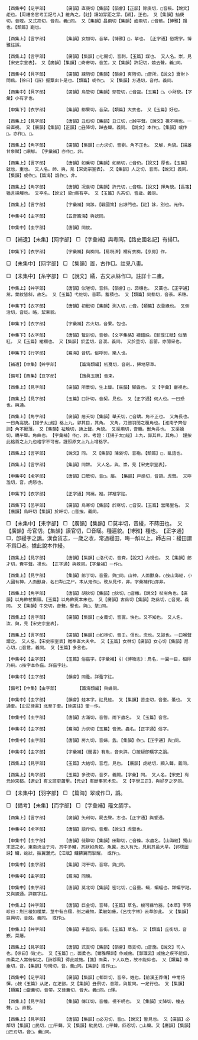<!-- { "loadSidebar": true } -->
	【酉集中】【足字部】		【廣韻】直庚切【集韻】【韻會】【正韻】除庚切，□音棖。【說文】歫也。【周禮冬官考工記弓人】維角之。【註】讀如牚距之牚。【疏】，正也。　又【集韻】抽庚切，音瞠。又式亮切，音向。義□同。　又【集韻】昌兩切【集韻】齒兩切，□音敞。【博雅】蹋也。【類篇】距也。

	【酉集上】【言字部】		【集韻】女加切，音拏。【博雅】□，拏也。　【正字通】俗誽字。博雅註誤。

	【酉集上】【言字部】		【廣韻】【集韻】□七賜切，音刺。【玉篇】謀也。　又人名。崇，見【宋史宗室表】。　又【廣韻】【集韻】□奇寄切，音芰。又【集韻】許記切，嬉去聲。義□同。

	【酉集中】【貝字部】		【廣韻】疎阻切【集韻】【韻會】爽阻切，□音所。【說文】齎財卜問爲。【徐曰】《詩》握粟出卜是也。【類篇】或作□。　又【集韻】方遇切，音付。義同。

	【酉集中】【貝字部】		【廣韻】烏管切【集韻】鄔管切，□音盌。【玉篇】□，小財貌。【字彙】小有才也。

	【申集下】【衣字部】		【集韻】都果切，音朶。【類篇】大衣也。　又【玉篇】好也。

	【酉集上】【見字部】		【唐韻】丑尨切【集韻】丑江切，□踔平聲。【說文】視不明也。一曰直視。　又【廣韻】【集韻】【正韻】□丑降切，踔去聲。義同。　【說文】本作□。【集韻】或作□。亦作□、□。

	【酉集上】【角字部】		【廣韻】【集韻】□力求切，音劉。角不正也。　又觩，角貌。【揚雄甘泉賦】□瓚觩。　【字彙補】亦作□，非。

	【酉集上】【言字部】		【唐韻】如乗切【集韻】如蒸切，□音仍。【說文】厚也。【玉篇】就也，重也。　又人名。師、與，見【宋史宗室表】。　又【集韻】人之切，音而。【說文】義同。　【集韻】或作□。【篇海】譌作□，非。

	【酉集上】【角字部】		【唐韻】况袁切【集韻】許元切，□音暄。【說文】揮角貌。【長箋】猶言揚觶也。　又亭名。【說文】梁□縣有亭。　又【玉篇】先芮切，音歲。義同。

	【酉集上】【言字部】		【字彙補】同誃。【戰國策】出謻門也。【註】誃，別也。元作。

	【申集中】【虫字部】		【五音篇海】與蚖同。

	【申集中】【虫字部】		【唐韻】同蚊。

□	【補遺】【未集】【网字部】	□	【字彙補】與粵同。【路史國名記】有揚□。

	【申集下】【衣字部】		【字彙補】與袽同。【易旣濟】襦有衣袽。【京房】作。

□	【未集中】【网字部】	□	【集韻】置，古作□。註見八畫。

□	【未集中】【糸字部】	□	【說文】繘，古文从絲作□。註詳十二畫。

	【申集上】【艸字部】		【唐韻】似嗟切，音斜。【韻會】□，茆穗也。　又蒿也。【正字通】蒿，葉紋皆斜，故名。　又【玉篇】弋蛇切，音耶。蓄積也。　又【類篇】同都切，音荼。禾穗。

	【申集下】【衣字部】		【唐韻】初戢切【集韻】測入切，□音。【類篇】衣重緣也。　又側洽切，音眨。略，絜束貌。

	【申集下】【衣字部】		【字彙補】古火切，音果。包也。

	【申集下】【衣字部】		【唐韻】鷖逬切，音嫈。【文字集略】襉錯綵。【郭璞江賦】似蘭紅。　又【玉篇】裙襉也。　又【集韻】於孟切，音瀴。義同。　又於莖切，音罌。亦閒采也。

	【申集下】【行字部】		【篇海】音杭。俗呼衏，樂人也。

	【補遺】【申集】【艸字部】		【篇海類編】初戛切，音刹。，掃地惡草。

	【備考】【酉集】【豆字部】		【搜眞玉鏡】音束。

	【酉集上】【見字部】		【廣韻】所景切，生上聲。【廣韻】腳露也。　又【字彙】審視也。

	【酉集上】【見字部】		【玉篇】口計切，音契。見也。　又【正字通】伺人也。一曰恐也。與通。

	【酉集上】【角字部】		【廣韻】居夭切【集韻】舉夭切，□音矯。角不正也。　又角長也。一曰角高貌。【揚子太□經】格上九，郭其目，其角。　又角，刀劒羽閒之覆角也。【淮南子齊俗訓】角不厭薄。　又【集韻】袪矯切，蹺上聲。角貌。　又渠廟切，音轎。獸角長也。　又渠嬌切，轎平聲。角曲也。　【字彙補】作□，非。考證：〔【揚子太□經】上九，郭其目，其角。〕　謹按此格首之上九也格字不可省。謹照原文上九上增格字。 

	【酉集上】【言字部】		【說文】同。　又【集韻】蒲褒切，音袍。【類篇】□，亂語也。

	【酉集上】【言字部】		【集韻】同詍。　又人名。與、崇，見【宋史宗室表】。

	【申集中】【虍字部】		【唐韻】口敢切，音□。屬。　【集韻】戸感切，音頷。虎聲。　又呼濫切，音。虎怒也。

	【申集下】【衣字部】		【正字通】同褵。褷。詳褷字註。

	【酉集下】【邑字部】		【廣韻】烏寒切【集韻】於寒切，□音安。【玉篇】當陽里名。　又【廣韻】烏旰切【集韻】於旰切，□音按。義同。

□	【未集中】【耒字部】	□	【廣韻】【集韻】□莫半切，音縵，不蒔田也。　又【廣韻】母官切。【集韻】謨官切，□音瞞。種遍貌。【博雅】種也。　【正字通】□，卽縵字之譌。漢食貨志，一歲之收，常過縵田，畮一斛以上。師古曰：縵田謂不爲□者。據此說本作縵。

	【酉集上】【見字部】		【唐韻】【集韻】□洛代切，音賚。【說文】內視也。　又【集韻】郞才切，賚平聲。視也。　【正字通】與睞同。【字彙補】一作□。

	【酉集上】【見字部】		【集韻】郞丁切，音靈。與□同。山神，人面獸身。○按山海經，小人國有神，人面獸身，名曰犁□之尸。本从鬼作□。攺从見作，非。字彙補作□亦非。

	【酉集上】【角字部】		【唐韻】胡狄切【集韻】□狄切，□音檄。【說文】杖耑角也。【廣韻】以角飾杖策頭。【玉篇】以角飾筴本末也。　又【廣韻】古岳切【集韻】訖岳切，□音覺。義同。　又【集韻】牛交切，音聱。擊也。與□、摮□同。

	【酉集上】【言字部】		【廣韻】【集韻】□支義切，音寘。快也。又不知也。　又人名。汝、與，見【宋史宗室表】。

	【酉集上】【言字部】		【廣韻】【集韻】□如林切，音壬。信也，念也。又詉也。一曰喉聲謂之。　又人名。【宋史宗室表】贈奉直大夫令。　又【玉篇】女林切【廣韻】女心切【集韻】尼心切，□音鵀。義同。　又【玉篇】多言也。

	【申集中】【虫字部】		【玉篇】俗蝱字。【字彙補】引《博物志》：鳥名，一翼一目，相得乃飛。○按字本作蝱。詳蝱字註。

	【申集中】【虫字部】		【韻會】同蚤。詳蚤字註。

	【備考】【申集】【虫字部】		【篇海類編】與蜂同。

	【申集中】【虫字部】		【韻會】蛙本字。註見蛙。　又【集韻】苦圭切，音奎。蠆也。　又通奎。【史記律書】北至于奎。【徐廣註】奎一作。

	【申集中】【虫字部】		【唐韻】古滿切，音管。雨下蟲名。　又【玉篇】音官。

	【申集中】【虫字部】		【篇海】力求切【玉篇】音流。蟲名。【正字通】俗字。

	【申集中】【虫字部】		【唐韻】房九切，音婦。螽。【集韻】作□。【正字通】與□同。

	【申集中】【虫字部】		【字彙補】《閩書》有魚，音未詳。〇按疑卽蠣字之譌。

	【酉集上】【見字部】		【玉篇】大結切，音垤。見也。　【廣韻】虎結切，顯入聲。義同。

	【酉集上】【角字部】		【玉篇】多攺切，音歹。義闕。【字彙】同。　又人名。【宋史】有元帥宋都。【遼史】有文班吏蕭里。【元史】有斷事官术忽。　又【字學三正】，與好歹之歹同。

□	【未集中】【羽字部】	□	【篇海】翠或作□，譌。

□	【備考】【未集】【而字部】	□	【字彙補】籀文胹字。

	【酉集上】【言字部】		【廣韻】矢利切，屍去聲。志也。【正字通】與誓通。

	【申集中】【虍字部】		【唐韻】語斤切，音垠。【說文】虎聲也。

	【申集中】【虫字部】		【唐韻】徒聊切【集韻】田聊切，□音條。水蟲名。【山海經】獨山末塗之水，東南流注于沔，其中多鱅，其狀如黃蛇，魚翼，出入有光，見則其邑大旱。【郭璞圖詠】鱅，蛇狀，振翼灑光。【江賦】鱅拂翼而掣耀。　或作□。

	【申集中】【虫字部】		【集韻】河干切，音寒。與□同。

	【申集中】【虫字部】		【篇海】同蟆。

	【申集中】【虫字部】		【唐韻】莫北切【集韻】密北切，□音墨。蟙，蝙蝠也。詳蝙字註。　又與蟔通。詳蟔字註。

	【申集上】【艸字部】		【唐韻】巨金切，音琴。【玉篇】草名。根可緣竹器。【本草】李時珍曰：荆三棱如椶葉，莖中有白穰，剖之織物，柔韌如藤，《呂忱字林》云草卽此。　又【集韻】巨興切，音兢。義同。　或作□。

	【申集上】【艸字部】		【集韻】乎監切，音銜。【玉篇】草名。　又【類篇】丘銜切，音嶔。菜屬。

	【酉集上】【見字部】		【唐韻】式支切【集韻】【韻會】商支切，□音施。【說文】司人也。【徐曰】伺□也。　又【玉篇】□，面柔也。【爾雅釋訓】作戚施。【郭璞云】戚施之疾不能仰，面柔之人常俯似之。【詩邶風】得此戚施。【箋】面柔，下人以色，故不能仰也。　又【類篇】專垂切，音。【集韻】勻規切，音。義□同。【集韻】或作□□。

	【酉集中】【足字部】		【廣韻】【集韻】□都計切，音帝。姓也。【前漢王莽傳】中常侍惲。○按《玉篇》从疋，在疋部。又【集韻】丑例切，音跇。與踅同。一足行也。　又【集韻】【類篇】□當蓋切，音帶。又徒蓋切，音大。義□同。□惲。

	【酉集上】【見字部】		【集韻】傳江切，音幢。視不明也。　又【集韻】丈降切，幢去聲。□，直視。

	【酉集上】【見字部】		【唐韻】【集韻】□必刃切，音□。【說文】暫見也。　又【廣韻】必鄰切【集韻】□民切，□□平聲。又【集韻】紕民切，□平聲。匹忍切，□上聲。又【廣韻】【集韻】□匹刃切，音□。義□同。

